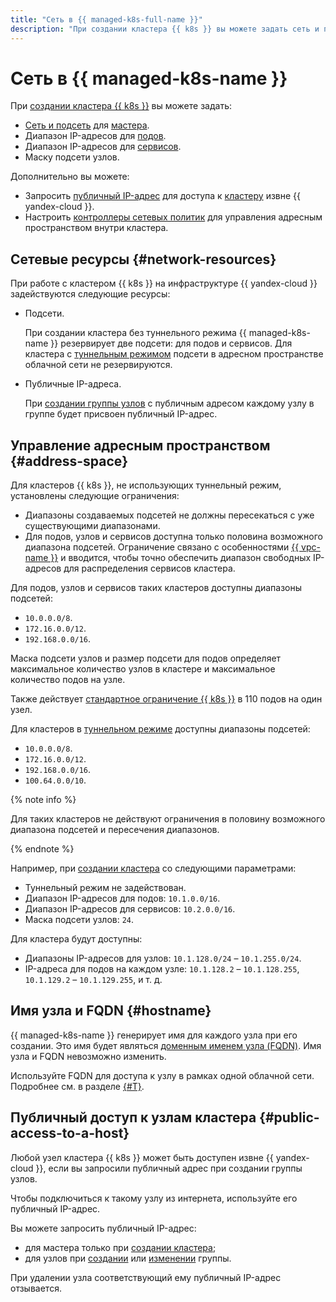 ```yaml
---
title: "Сеть в {{ managed-k8s-full-name }}"
description: "При создании кластера {{ k8s }} вы можете задать сеть и подсеть для мастера, диапазон IP-адресов для подов и сервисов, а также маску подсети узлов." 
---
```


# Сеть в {{ managed-k8s-name }}

При [создании кластера {{ k8s }}](../operations/kubernetes-cluster/kubernetes-cluster-create.md) вы можете задать:
* [Сеть и подсеть](../../vpc/concepts/network.md#network) для [мастера](./index.md#master).
* Диапазон IP-адресов для [подов](./index.md#pod).
* Диапазон IP-адресов для [сервисов](./index.md#service).
* Маску подсети узлов.

Дополнительно вы можете:
* Запросить [публичный IP-адрес](../../vpc/concepts/ips.md) для доступа к [кластеру](./index.md#kubernetes-cluster) извне {{ yandex-cloud }}.
* Настроить [контроллеры сетевых политик](network-policy.md) для управления адресным пространством внутри кластера.

## Сетевые ресурсы {#network-resources}

При работе с кластером {{ k8s }} на инфраструктуре {{ yandex-cloud }} задействуются следующие ресурсы:
* Подсети.

  При создании кластера без туннельного режима {{ managed-k8s-name }} резервирует две подсети: для подов и сервисов. Для кластера с [туннельным режимом](network-policy.md#cilium) подсети в адресном пространстве облачной сети не резервируются.
* Публичные IP-адреса.

  При [создании группы узлов](../operations/node-group/node-group-create.md) с публичным адресом каждому узлу в группе будет присвоен публичный IP-адрес.

## Управление адресным пространством {#address-space}

Для кластеров {{ k8s }}, не использующих туннельный режим, установлены следующие ограничения:
* Диапазоны создаваемых подсетей не должны пересекаться с уже существующими диапазонами.
* Для подов, узлов и сервисов доступна только половина возможного диапазона подсетей. Ограничение связано с особенностями [{{ vpc-name }}](../../vpc/) и вводится, чтобы точно обеспечить диапазон свободных IP-адресов для распределения сервисов кластера.

Для подов, узлов и сервисов таких кластеров доступны диапазоны подсетей:
* `10.0.0.0/8`.
* `172.16.0.0/12`.
* `192.168.0.0/16`.

Маска подсети узлов и размер подсети для подов определяет максимальное количество узлов в кластере и максимальное количество подов на узле.

Также действует [стандартное ограничение {{ k8s }}](https://kubernetes.io/docs/setup/best-practices/cluster-large/) в 110 подов на один узел.

Для кластеров в [туннельном режиме](network-policy.md#cilium) доступны диапазоны подсетей:
* `10.0.0.0/8`.
* `172.16.0.0/12`.
* `192.168.0.0/16`.
* `100.64.0.0/10`.

{% note info %}

Для таких кластеров не действуют ограничения в половину возможного диапазона подсетей и пересечения диапазонов.

{% endnote %}

Например, при [создании кластера](../operations/kubernetes-cluster/kubernetes-cluster-create.md) со следующими параметрами:
* Туннельный режим не задействован.
* Диапазон IP-адресов для подов: `10.1.0.0/16`.
* Диапазон IP-адресов для сервисов: `10.2.0.0/16`.
* Маска подсети узлов: `24`.

Для кластера будут доступны:
* Диапазоны IP-адресов для узлов: `10.1.128.0/24` – `10.1.255.0/24`.
* IP-адреса для подов на каждом узле: `10.1.128.2` – `10.1.128.255`, `10.1.129.2` – `10.1.129.255`, и т. д.

## Имя узла и FQDN {#hostname}

{{ managed-k8s-name }} генерирует имя для каждого узла при его создании. Это имя будет являться [доменным именем узла (FQDN)](../../compute/concepts/network.md#hostname). Имя узла и FQDN невозможно изменить.

Используйте FQDN для доступа к узлу в рамках одной облачной сети. Подробнее см. в разделе [{#T}](../../vpc/concepts/address.md).

## Публичный доступ к узлам кластера {#public-access-to-a-host}

Любой узел кластера {{ k8s }} может быть доступен извне {{ yandex-cloud }}, если вы запросили публичный адрес при создании группы узлов.

Чтобы подключиться к такому узлу из интернета, используйте его публичный IP-адрес.

Вы можете запросить публичный IP-адрес:
* для мастера только при [создании кластера](../operations/kubernetes-cluster/kubernetes-cluster-create.md);
* для узлов при [создании](../operations/node-group/node-group-create.md) или [изменении](../operations/node-group/node-group-update.md#node-internet-access) группы.

При удалении узла соответствующий ему публичный IP-адрес отзывается.

